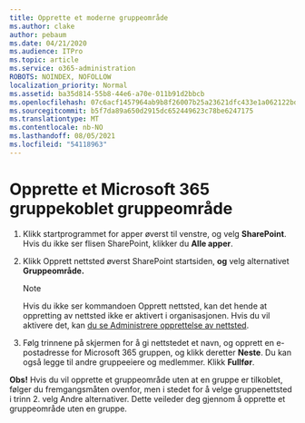 ```yaml
---
title: Opprette et moderne gruppeområde
ms.author: clake
author: pebaum
ms.date: 04/21/2020
ms.audience: ITPro
ms.topic: article
ms.service: o365-administration
ROBOTS: NOINDEX, NOFOLLOW
localization_priority: Normal
ms.assetid: ba35d814-55b8-44e6-a70e-011b91d2bbcb
ms.openlocfilehash: 07c6acf1457964ab9b8f26007b25a23621dfc433e1a062122bd67039d793e350
ms.sourcegitcommit: b5f7da89a650d2915dc652449623c78be6247175
ms.translationtype: MT
ms.contentlocale: nb-NO
ms.lasthandoff: 08/05/2021
ms.locfileid: "54118963"
---
```

# <a name="create-a-microsoft-365-group-connected-team-site"></a>Opprette et Microsoft 365 gruppekoblet gruppeområde

1. Klikk startprogrammet for apper øverst til venstre, og velg **SharePoint**. Hvis du ikke ser flisen SharePoint, klikker du **Alle apper**.
    
2. Klikk Opprett nettsted øverst SharePoint startsiden, **og** velg alternativet **Gruppeområde.** 
    
    > [!NOTE]
    > Hvis du ikke ser kommandoen Opprett nettsted, kan det hende at oppretting av nettsted ikke er aktivert i organisasjonen. Hvis du vil aktivere det, kan [du se Administrere opprettelse av nettsted](https://go.microsoft.com/fwlink/?linkid=2009644). 
  
3. Følg trinnene på skjermen for å gi nettstedet et navn, og opprett en e-postadresse for Microsoft 365 gruppen, og klikk deretter **Neste**. Du kan også legge til andre gruppeeiere og medlemmer. Klikk **Fullfør**.
  
 **Obs!** Hvis du vil opprette et gruppeområde uten at en gruppe er tilkoblet, følger du fremgangsmåten ovenfor, men i stedet for å velge gruppenettsted i trinn 2. velg Andre alternativer. Dette veileder deg gjennom å opprette et gruppeområde uten en gruppe. 
    


